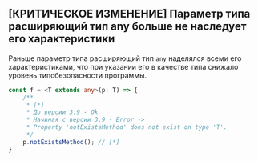 ## [КРИТИЧЕСКОЕ ИЗМЕНЕНИЕ] Параметр типа расширяющий тип any больше не наследует его характеристики

Раньше параметр типа расширяющий тип `any` наделялся всеми его характеристиками, что при указании его в качестве типа снижало уровень типобезопасности программы. 

`````typescript
const f = <T extends any>(p: T) => {
    /**
     * [*]
     * До версии 3.9 - Ok
     * Начиная с версии 3.9 - Error ->
     * Property 'notExistsMethod' does not exist on type 'T'.
     */
    p.notExistsMethod(); // [*]
}
`````
